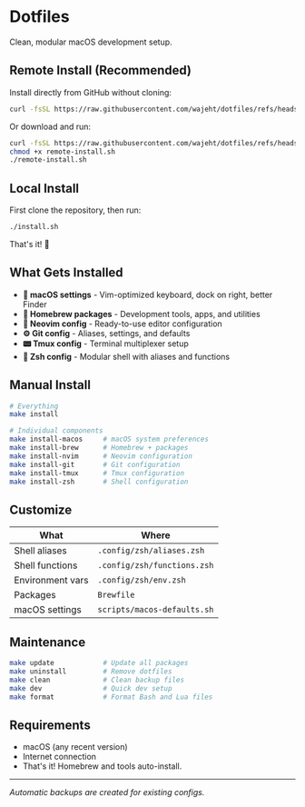# Dotfiles

Clean, modular macOS development setup.

## Remote Install (Recommended)

Install directly from GitHub without cloning:

```bash
curl -fsSL https://raw.githubusercontent.com/wajeht/dotfiles/refs/heads/main/remote-install.sh | bash
```

Or download and run:

```bash
curl -fsSL https://raw.githubusercontent.com/wajeht/dotfiles/refs/heads/main/remote-install.sh -o remote-install.sh
chmod +x remote-install.sh
./remote-install.sh
```

## Local Install

First clone the repository, then run:

```bash
./install.sh
```

That's it! 🎉

## What Gets Installed

- **🍎 macOS settings** - Vim-optimized keyboard, dock on right, better Finder
- **🍺 Homebrew packages** - Development tools, apps, and utilities
- **📝 Neovim config** - Ready-to-use editor configuration
- **⚙️ Git config** - Aliases, settings, and defaults
- **📟 Tmux config** - Terminal multiplexer setup
- **🐚 Zsh config** - Modular shell with aliases and functions

## Manual Install

```bash
# Everything
make install

# Individual components
make install-macos     # macOS system preferences
make install-brew      # Homebrew + packages
make install-nvim      # Neovim configuration
make install-git       # Git configuration
make install-tmux      # Tmux configuration
make install-zsh       # Shell configuration
```

## Customize

| What | Where |
|------|-------|
| Shell aliases | `.config/zsh/aliases.zsh` |
| Shell functions | `.config/zsh/functions.zsh` |
| Environment vars | `.config/zsh/env.zsh` |
| Packages | `Brewfile` |
| macOS settings | `scripts/macos-defaults.sh` |

## Maintenance

```bash
make update            # Update all packages
make uninstall         # Remove dotfiles
make clean             # Clean backup files
make dev               # Quick dev setup
make format            # Format Bash and Lua files
```

## Requirements

- macOS (any recent version)
- Internet connection
- That's it! Homebrew and tools auto-install.

---

*Automatic backups are created for existing configs.*
